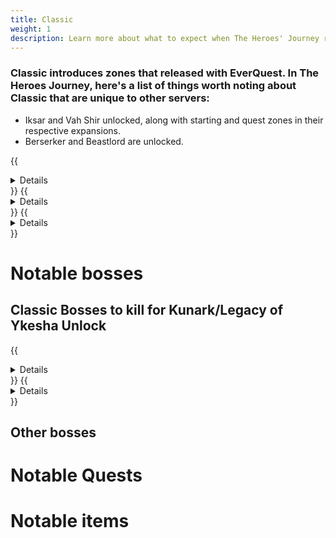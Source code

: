 ```yaml
---
title: Classic
weight: 1
description: Learn more about what to expect when The Heroes' Journey releases
---
```


### Classic introduces zones that released with EverQuest. In The Heroes Journey, here's a list of things worth noting about Classic that are unique to other servers:

- Iksar and Vah Shir unlocked, along with starting and quest zones in their respective expansions.
- Berserker and Beastlord are unlocked.

{{<details title="Classic zones">}}
  - Ak'Anon
  - Befallen
  - Blackburrow
  - Castle Mistmoore
  - Clan Runnyeye
  - Commonlands
  - Crushbone
  - Dagnor's Cauldron
  - East Karana
  - Erud's Crossing
  - Erudin
  - Erudin Palace
  - Estate of Unrest
  - Everfrost Peaks
  - Felwithe
  - Freeport Sewers
  - Freeport
  - Gorge of King Xorbb
  - Greater Faydark
  - Grobb
  - Halas
  - High Keep
  - Highpass Hold
  - Innothule Swamp
  - Kaladim
  - Kedge Keep
  - Kithicor Forest
  - Lake Rathetear
  - Lavastorm Mountains
  - Lesser Faydark
  - Lower Guk
  - Misty Thicket
  - Nagafen's Lair
  - Najena
  - Nektulos Forest
  - Neriak
  - North Karana
  - North Ro
  - Ocean of Tears
  - Oggok
  - Paineel
  - Permafrost Keep
  - Plane of Fear
  - Plane of Hate
  - Plane of Sky
  - Qeynos
  - Qeynos Catacombs
  - Qeynos Hills
  - Rathe Mountains
  - Rivervale
  - Solusek's Eye
  - South Karana
  - South Ro
  - Steamfont Mountains
  - Surefall Glade
  - Temple of Cazic-Thule
  - The Feerrott
  - Toxxulia Forest
  - Upper Guk
  - West Karana
{{</details>}}
{{<details title="Kunark zones (Iksar starting areas)">}}
 - Cabilis East
 - Cabilis West
 - Field Of Bone
 - Kurns Tower
 - Lake of Ill Omen
 - Swamp of No Hope
 - Warslik's Woods
{{</details>}}
{{<details title="Luclin zones (Vah Shir starting areas)">}}
 - Hollowshade Moor
 - Paludal Caverns
 - Shadeweaver's Thicket
 - Shar Vahl
{{</details>}}

# Notable bosses
 ## Classic Bosses to kill for Kunark/Legacy of Ykesha Unlock
 {{<details title="Lord Nagafen">}}
 Found in Soluseks Eye, this is a Dragon that will challenge you with his Fire Breath attack.
 {{</details>}}
 {{<details title="Lady Vox">}}
 Found in Permafrost, Lady Vox is a challenging dragon fight to not only get to, but also compete with her Complete Heal
 {{</details>}}
 ## Other bosses

# Notable Quests

# Notable items